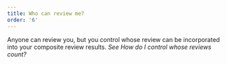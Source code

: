 ```yaml
---
title: Who can review me?
order: '6'
---
```



Anyone can review you, but you control whose review can be incorporated into your composite review results. *See <!--[if supportFields]><i
--><!--style='mso-bidi-font-style:normal'><span style='font-family:"Arial",sans-serif;
--><!--color:#222222'><span style='mso-element:field-begin'></span><span
--><!--style='mso-spacerun:yes'> </span>REF _Ref451421391 \h<span
--><!--style='mso-spacerun:yes'>  </span>\* MERGEFORMAT <span style='mso-element:field-separator'></span></span></i><![endif]-->How do I control whose reviews count?*<!--[if gte mso 9]><xml>
--><!-- <w:data>08D0C9EA79F9BACE118C8200AA004BA90B02000000080000000E0000005F005200650066003400350031003400320031003300390031000000</w:data>
--><!--</xml><![endif]--><!--[if supportFields]><i style='mso-bidi-font-style:
--><!--normal'><span style='font-family:"Arial",sans-serif;color:#222222'><span
--><!--style='mso-element:field-end'></span></span></i><![endif]-->